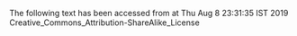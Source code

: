 The following text has been accessed from at Thu Aug 8 23:31:35 IST 2019
Creative_Commons_Attribution-ShareAlike_License

